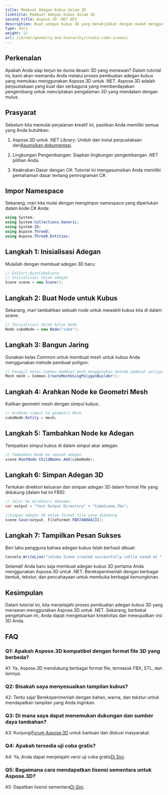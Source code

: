```yaml
---
title: Membuat Adegan Kubus dalam 3D
linktitle: Membuat Adegan Kubus dalam 3D
second_title: Aspose.3D .NET API
description: Buat adegan kubus 3D yang menakjubkan dengan mudah menggunakan Aspose.3D untuk .NET. Unduh perpustakaannya, ikuti panduan langkah demi langkah kami, dan lepaskan.
type: docs
weight: 12
url: /id/net/geometry-and-hierarchy/create-cube-scenes/
---
```

## Perkenalan

Apakah Anda siap terjun ke dunia desain 3D yang menawan? Dalam tutorial ini, kami akan memandu Anda melalui proses pembuatan adegan kubus yang memukau menggunakan Aspose.3D untuk .NET. Aspose.3D adalah perpustakaan yang kuat dan serbaguna yang memberdayakan pengembang untuk menciptakan pengalaman 3D yang mendalam dengan mulus.

## Prasyarat

Sebelum kita memulai perjalanan kreatif ini, pastikan Anda memiliki semua yang Anda butuhkan:

1.  Aspose.3D untuk .NET Library: Unduh dan instal perpustakaan dari[Asumsikan dokumentasi](https://reference.aspose.com/3d/net/).

2. Lingkungan Pengembangan: Siapkan lingkungan pengembangan .NET pilihan Anda.

3. Keakraban Dasar dengan C#: Tutorial ini mengasumsikan Anda memiliki pemahaman dasar tentang pemrograman C#.

## Impor Namespace

Sekarang, mari kita mulai dengan mengimpor namespace yang diperlukan dalam kode C# Anda:

```csharp
using System;
using System.Collections.Generic;
using System.IO;
using Aspose.ThreeD;
using Aspose.ThreeD.Entities;
```

## Langkah 1: Inisialisasi Adegan

Mulailah dengan membuat adegan 3D baru:

```csharp
// ExStart:BuatCubeScene
// Inisialisasi objek adegan
Scene scene = new Scene();
```

## Langkah 2: Buat Node untuk Kubus

Sekarang, mari tambahkan sebuah node untuk mewakili kubus kita di dalam scene:

```csharp
// Inisialisasi objek kelas Node
Node cubeNode = new Node("cube");
```

## Langkah 3: Bangun Jaring

Gunakan kelas Common untuk membuat mesh untuk kubus Anda menggunakan metode pembuat poligon:

```csharp
// Panggil kelas Common membuat mesh menggunakan metode pembuat poligon untuk menyetel instance mesh
Mesh mesh = Common.CreateMeshUsingPolygonBuilder();
```

## Langkah 4: Arahkan Node ke Geometri Mesh

Kaitkan geometri mesh dengan simpul kubus:

```csharp
// Arahkan simpul ke geometri Mesh
cubeNode.Entity = mesh;
```

## Langkah 5: Tambahkan Node ke Adegan

Tempatkan simpul kubus di dalam simpul akar adegan:

```csharp
// Tambahkan Node ke sebuah adegan
scene.RootNode.ChildNodes.Add(cubeNode);
```

## Langkah 6: Simpan Adegan 3D

Tentukan direktori keluaran dan simpan adegan 3D dalam format file yang didukung (dalam hal ini FBX):

```csharp
// Jalur ke direktori dokumen.
var output = "Your Output Directory" + "CubeScene.fbx";

//Simpan adegan 3D dalam format file yang didukung
scene.Save(output, FileFormat.FBX7400ASCII);
```

## Langkah 7: Tampilkan Pesan Sukses

Beri tahu pengguna bahwa adegan kubus telah berhasil dibuat:

```csharp
Console.WriteLine("\nCube Scene created successfully.\nFile saved at " + output);
```

Selamat! Anda baru saja membuat adegan kubus 3D pertama Anda menggunakan Aspose.3D untuk .NET. Bereksperimenlah dengan berbagai bentuk, tekstur, dan pencahayaan untuk membuka berbagai kemungkinan.

## Kesimpulan

Dalam tutorial ini, kita menjelajahi proses pembuatan adegan kubus 3D yang menawan menggunakan Aspose.3D untuk .NET. Sekarang, berbekal pengetahuan ini, Anda dapat mengeluarkan kreativitas dan mewujudkan visi 3D Anda.

## FAQ

### Q1: Apakah Aspose.3D kompatibel dengan format file 3D yang berbeda?

A1: Ya, Aspose.3D mendukung berbagai format file, termasuk FBX, STL, dan lainnya.

### Q2: Bisakah saya menyesuaikan tampilan kubus?

A2: Tentu saja! Bereksperimenlah dengan bahan, warna, dan tekstur untuk mendapatkan tampilan yang Anda inginkan.

### Q3: Di mana saya dapat menemukan dukungan dan sumber daya tambahan?

 A3: Kunjungi[Forum Aspose.3D](https://forum.aspose.com/c/3d/18) untuk bantuan dan diskusi masyarakat.

### Q4: Apakah tersedia uji coba gratis?

 A4: Ya, Anda dapat menjelajahi versi uji coba gratis[Di Sini](https://releases.aspose.com/).

### Q5: Bagaimana cara mendapatkan lisensi sementara untuk Aspose.3D?

 A5: Dapatkan lisensi sementara[Di Sini](https://purchase.aspose.com/temporary-license/).